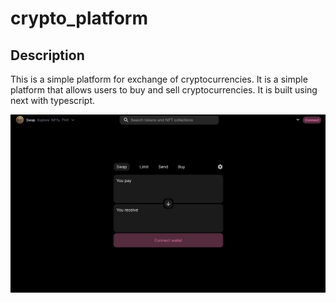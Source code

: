 # crypto_platform

## Description

This is a simple platform for exchange of cryptocurrencies. It is a simple platform that allows users to buy and sell cryptocurrencies. It is built using next with typescript.

![image](./docs/swap.png)
